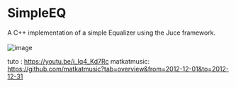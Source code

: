 # SimpleEQ

A C++ implementation of a simple Equalizer using the Juce framework.<br><br>
![image](https://user-images.githubusercontent.com/46071575/175785148-7017bdc7-2b1d-4c9b-9fa7-b7cf09bfceb0.png)
<br>

tuto : https://youtu.be/i_Iq4_Kd7Rc
matkatmusic: https://github.com/matkatmusic?tab=overview&from=2012-12-01&to=2012-12-31
